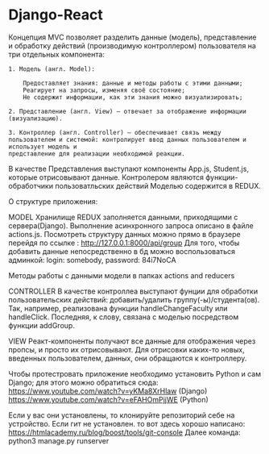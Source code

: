 # Django-React

Концепция MVC позволяет разделить данные (модель), представление и обработку действий (производимую контроллером) пользователя 
на три отдельных компонента:

    1. Модель (англ. Model):

        Предоставляет знания: данные и методы работы с этими данными;
        Реагирует на запросы, изменяя своё состояние;
        Не содержит информации, как эти знания можно визуализировать;

    2. Представление (англ. View) — отвечает за отображение информации (визуализацию).

    3. Контроллер (англ. Controller) — обеспечивает связь между пользователем и системой: контролирует ввод данных пользователем и использует модель и 
    представление для реализации необходимой реакции.

В качестве Представления выступают компоненты App.js, Student.js, которые отрисовывают данные.
Контролером являются функции-обработчики пользоватльских действий
Моделью содержится в REDUX.


О структуре приложения:

MODEL
Хранилище REDUX заполняется данными, приходящими с сервера(Django). Выполнение асинхронного запроса описано в файле actions.js. 
Посмотреть структуру данных можно  прямо в браузере перейдя по ссылке : http://127.0.0.1:8000/api/group
Для того, чтобы добавить данные непосредственно в бд можно воспользоваться админкой: login: somebody, password: 84i7NoCA

Методы работы с данными модели в папках actions and reducers


CONTROLLER
В качестве контроллеа выступают фунции для обработки пользовательских действий: добавить/удалить группу(-ы)/студента(ов). Так, например, реализована функции handleChangeFaculty 
или handleClick. Последняя, к слову, связана с моделью посредством функции addGroup.


VIEW
Реакт-компоненты получают все данные для отображения через пропсы, и просто их отрисовывают. Для отрисовки каких-то новых, введенных пользователем, данных, они 
обращаются к контроллеру.



Чтобы протестровать приложение необходимо установить Python  и сам Django; 
для этого можно обратиться сюда: https://www.youtube.com/watch?v=yKMa8XrHlaw (Django)
https://www.youtube.com/watch?v=eFAHOmPjjWE (Python)


Если у вас они установлены, то клонируйте репозиторий себе на устройство. Если гит не установлен. 
то вот здесь хорошо написано: https://htmlacademy.ru/blog/boost/tools/git-console
Далее команда: python3 manage.py runserver



